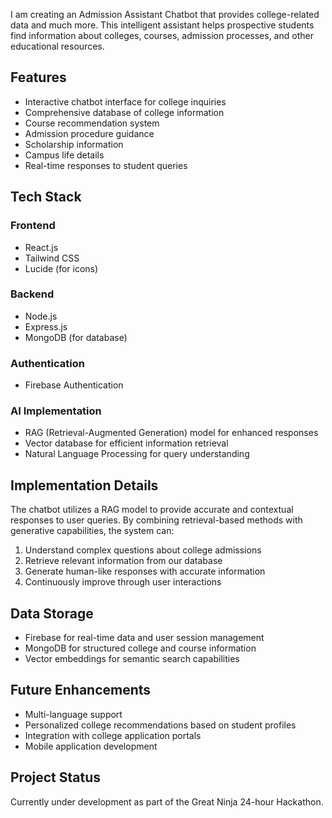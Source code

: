 I am creating an Admission Assistant Chatbot that provides college-related data and much more. This intelligent assistant helps prospective students find information about colleges, courses, admission processes, and other educational resources.

## Features

- Interactive chatbot interface for college inquiries
- Comprehensive database of college information
- Course recommendation system
- Admission procedure guidance
- Scholarship information
- Campus life details
- Real-time responses to student queries

## Tech Stack

### Frontend
- React.js
- Tailwind CSS
- Lucide (for icons)

### Backend
- Node.js
- Express.js
- MongoDB (for database)

### Authentication
- Firebase Authentication

### AI Implementation
- RAG (Retrieval-Augmented Generation) model for enhanced responses
- Vector database for efficient information retrieval
- Natural Language Processing for query understanding

## Implementation Details

The chatbot utilizes a RAG model to provide accurate and contextual responses to user queries. By combining retrieval-based methods with generative capabilities, the system can:

1. Understand complex questions about college admissions
2. Retrieve relevant information from our database
3. Generate human-like responses with accurate information
4. Continuously improve through user interactions

## Data Storage

- Firebase for real-time data and user session management
- MongoDB for structured college and course information
- Vector embeddings for semantic search capabilities

## Future Enhancements

- Multi-language support
- Personalized college recommendations based on student profiles
- Integration with college application portals
- Mobile application development

## Project Status

Currently under development as part of the Great Ninja 24-hour Hackathon.
